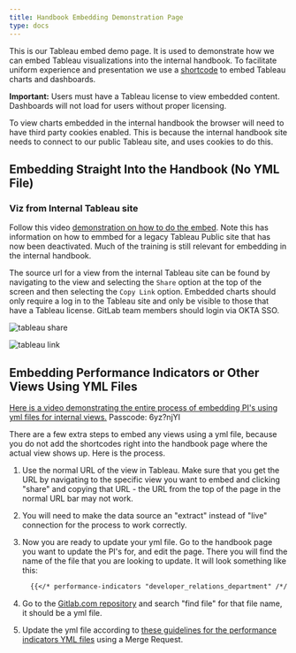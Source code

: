 ```yaml
---
title: Handbook Embedding Demonstration Page
type: docs
---
```


This is our Tableau embed demo page.  It is used to demonstrate how we can embed Tableau visualizations into the internal handbook. To facilitate uniform experience and presentation we use a [shortcode](http://handbook.gitlab.com/docs/shortcodes/#tableau-embeds) to embed Tableau charts and dashboards.

**Important:** Users must have a Tableau license to view embedded content. Dashboards will not load for users without proper licensing.

To view charts embedded in the internal handbook the browser will need to have third party cookies enabled. This is because the internal handbook site needs to connect to our public Tableau site, and uses cookies to do this.

## Embedding Straight Into the Handbook (No YML File)

### Viz from Internal Tableau site

Follow this video [demonstration on how to do the embed](https://youtu.be/Vry_yqUP2C8). Note this has information on how to emmbed for a legacy Tableau Public site that has now been deactivated. Much of the training is still relevant for embedding in the internal handbook.

The source url for a view from the internal Tableau site can be found by navigating to the view and selecting the `Share` option at the top of the screen and then selecting the `Copy Link` option. Embedded charts should only require a log in to the Tableau site and only be visible to those that have a Tableau license. GitLab team members should login via OKTA SSO.

![tableau share](/images/enterprise-data/platform/tableau/embed-demo/tableau_view_share.png)

![tableau link](/images/enterprise-data/platform/tableau/embed-demo/tableau_view_link.png)

## Embedding Performance Indicators or Other Views Using YML Files

[Here is a video demonstrating the entire process of embedding PI's using yml files for internal views.](https://gitlab.zoom.us/rec/share/rK5olD88X0ZEzbbSmVFXB-jsMYfaD7V9j_ALTL89WJ4JZM1m_CugxAp_T1C5m87n.XK69XZAoRmndQglk?startTime=1706031218000)
Passcode: 6yz?njYI

There are a few extra steps to embed any views using a yml file, because you do not add the shortcodes right into the handbook page where the actual view shows up. Here is the process.

1. Use the normal URL of the view in Tableau. Make sure that you get the URL by navigating to the specific view you want to embed and clicking "share" and copying that URL - the URL from the top of the page in the normal URL bar may not work. 

2. You will need to make the data source an "extract" instead of "live" connection for the process to work correctly.

3. Now you are ready to update your yml file. Go to the handbook page you want to update the PI's for, and edit the page. There you will find the name of the file that you are looking to update. It will look something like this:

    ```md
      {{</* performance-indicators "developer_relations_department" /*/>}}
    ```

4. Go to the [Gitlab.com repository](https://gitlab.com/gitlab-com/www-gitlab-com) and search "find file" for that file name, it should be a yml file.

5. Update the yml file according to [these guidelines for the performance indicators YML files](/handbook/enterprise-data/platform/tableau/tableau-developer-guide/#yml) using a Merge Request.
